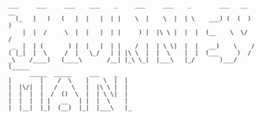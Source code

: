     ___     ___     ___    ___    _     ___     ___    _        ___   __   __
      (_   |   )   (   |  |   |  | |    \  |    \  |  | \    ___) (  (  )  ) 
        |  |  /     \  |  |   |  | |     ) |  |\ \ |  |  |  (__    \  \/  /  
     _  |  | (       ) |  |   |  | |    /  |  | \ \|  |  |   __)    \    /   
    ( |_|  |  \     /  |   \_/   | | |\ \  |  |  \    |  |  (___     )  /    
    _\    /____)   (____\       /__| |_\ \_|  |___\   |_/       )___/  (_____
          _____  _____     ___    _
    |        |    /  \    |    \  |  | 
    |  |\/|  |   /    \   |  |\ \ |  | 
    |  |  |  |  /  ()  \  |  | \ \|  | 
    |  |  |  | |   __   | |  |  \    | 
    |  |__|  |_|  (__)  |_|  |___\   |_

